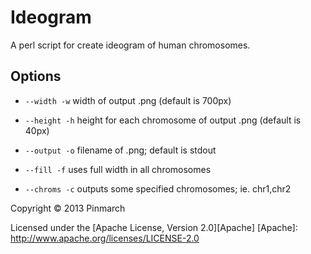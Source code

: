 Ideogram
========

A perl script for create ideogram of human chromosomes.

Options
-------

+   `--width -w`
    width of output .png (default is 700px)

+   `--height -h`
    height for each chromosome of output .png (default is 40px)

+   `--output -o`
    filename of .png; default is stdout

+   `--fill -f`
    uses full width in all chromosomes

+   `--chroms -c`
    outputs some specified chromosomes; ie. chr1,chr2

Copyright &copy; 2013 Pinmarch

Licensed under the [Apache License, Version 2.0][Apache]
[Apache]: http://www.apache.org/licenses/LICENSE-2.0
